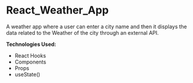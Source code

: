 # React_Weather_App
A weather app where a user can enter a city name and then it displays the data related to the Weather of the city through an external API.

**Technologies Used:**
- React Hooks
- Components
- Props
- useState()
